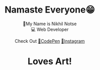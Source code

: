 <h1 align="center">Namaste Everyone😁</h1>
<p align="center">📁My Name is Nikhil Notse <br>💻 Web Developer </p>

<p align="center">
<span> Check Out </span>
<a href="https://codepen.io/notse">🔗CodePen</a>
<a href="https://www.instagram.com/n1278nikhil">🔗Instagram</a>
</p>

<h1 align="center">Loves Art!</h1>
